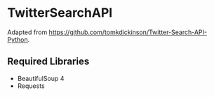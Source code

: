 # TwitterSearchAPI
Adapted from https://github.com/tomkdickinson/Twitter-Search-API-Python.

## Required Libraries
* BeautifulSoup 4
* Requests